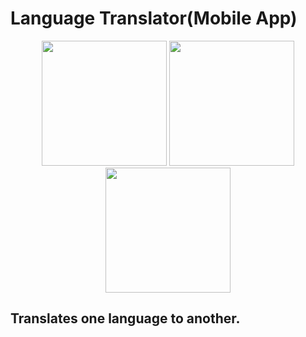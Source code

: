 # Language Translator(Mobile App)

<p align="center">
    <img src="https://github.com/prog-cy/Moblie-App-Translator/blob/master/screen1.jpeg" width = "200" height = "200">
    <img src="https://github.com/prog-cy/Moblie-App-Translator/blob/master/screen2.jpeg" width = "200" height = "200">
    <img src="https://github.com/prog-cy/Moblie-App-Translator/blob/master/screen3.jpeg" width = "200" height = "200">    
</p>

## Translates one language to another.
